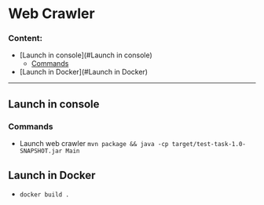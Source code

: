 # Web Crawler 

### Content:

- [Launch in console](#Launch in console)
    - [Commands](#Commands)
- [Launch in Docker](#Launch in Docker)
---

## Launch in console

### Commands

- Launch web crawler `mvn package && java -cp target/test-task-1.0-SNAPSHOT.jar Main`

## Launch in Docker

- `docker build .`